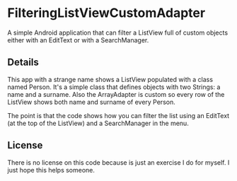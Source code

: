 # FilteringListViewCustomAdapter
A simple Android application that can filter a ListView full of custom objects either with an EditText or with a SearchManager.

## Details

This app with a strange name shows a ListView populated with a class named Person. It's a simple class that defines objects with two Strings: a name and a surname.
Also the ArrayAdapter is custom so every row of the ListView shows both name and surname of every Person.

The point is that the code shows how you can filter the list using an EditText (at the top of the ListView) and a SearchManager in the menu.

## License

There is no license on this code because is just an exercise I do for myself. I just hope this helps someone.
